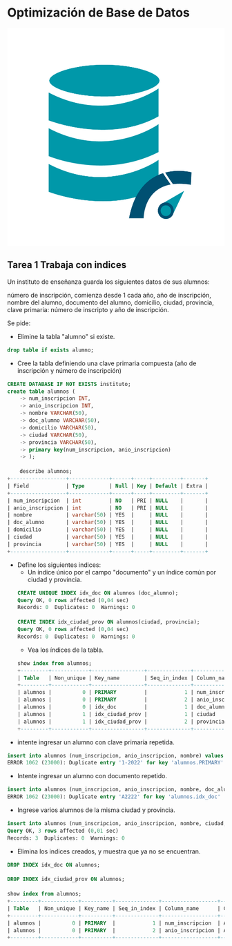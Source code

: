 # Optimización de Base de Datos

![img](https://github.com/nicholelouis/Base-datos/blob/main/img/optimizacion-bd.png?raw=true)

## Tarea 1 Trabaja con indices

Un instituto de enseñanza guarda los siguientes datos de sus alumnos:

número de inscripción, comienza desde 1 cada año,
año de inscripción,
nombre del alumno,
documento del alumno,
domicilio,
ciudad,
provincia,
clave primaria: número de inscripto y año de inscripción.

Se pide:

- Elimine la tabla "alumno" si existe.
```sql
drop table if exists alumno;
```

- Cree la tabla definiendo una clave primaria compuesta (año de inscripción y número de inscripción)
```sql
CREATE DATABASE IF NOT EXISTS instituto;
create table alumnos (
    -> num_inscripcion INT,
    -> anio_inscripcion INT,
    -> nombre VARCHAR(50),
    -> doc_alumno VARCHAR(50),
    -> domicilio VARCHAR(50),
    -> ciudad VARCHAR(50),
    -> provincia VARCHAR(50),
    -> primary key(num_inscripcion, anio_inscripcion)
    -> );

    describe alumnos;
+------------------+-------------+------+-----+---------+-------+
| Field            | Type        | Null | Key | Default | Extra |
+------------------+-------------+------+-----+---------+-------+
| num_inscripcion  | int         | NO   | PRI | NULL    |       |
| anio_inscripcion | int         | NO   | PRI | NULL    |       |
| nombre           | varchar(50) | YES  |     | NULL    |       |
| doc_alumno       | varchar(50) | YES  |     | NULL    |       |
| domicilio        | varchar(50) | YES  |     | NULL    |       |
| ciudad           | varchar(50) | YES  |     | NULL    |       |
| provincia        | varchar(50) | YES  |     | NULL    |       |
+------------------+-------------+------+-----+---------+-------+
```

- Define los siguientes indices:
    - Un índice único por el campo "documento" y un índice común por ciudad y provincia.
    ```sql
    CREATE UNIQUE INDEX idx_doc ON alumnos (doc_alumno);
    Query OK, 0 rows affected (0,04 sec)
    Records: 0  Duplicates: 0  Warnings: 0

    CREATE INDEX idx_ciudad_prov ON alumnos(ciudad, provincia);
    Query OK, 0 rows affected (0,04 sec)
    Records: 0  Duplicates: 0  Warnings: 0
    ```
    - Vea los índices de la tabla.
    ```sql
    show index from alumnos;
    +---------+------------+-----------------+--------------+------------------+-----------+-------------+----------+--------+------+------------+---------+---------------+---------+------------+
    | Table   | Non_unique | Key_name        | Seq_in_index | Column_name      | Collation | Cardinality | Sub_part | Packed | Null | Index_type | Comment | Index_comment | Visible | Expression |
    +---------+------------+-----------------+--------------+------------------+-----------+-------------+----------+--------+------+------------+---------+---------------+---------+------------+
    | alumnos |          0 | PRIMARY         |            1 | num_inscripcion  | A         |           0 |     NULL |   NULL |      | BTREE      |         |               | YES     | NULL       |
    | alumnos |          0 | PRIMARY         |            2 | anio_inscripcion | A         |           0 |     NULL |   NULL |      | BTREE      |         |               | YES     | NULL       |
    | alumnos |          0 | idx_doc         |            1 | doc_alumno       | A         |           0 |     NULL |   NULL | YES  | BTREE      |         |               | YES     | NULL       |
    | alumnos |          1 | idx_ciudad_prov |            1 | ciudad           | A         |           0 |     NULL |   NULL | YES  | BTREE      |         |               | YES     | NULL       |
    | alumnos |          1 | idx_ciudad_prov |            2 | provincia        | A         |           0 |     NULL |   NULL | YES  | BTREE      |         |               | YES     | NULL       |
    +---------+------------+-----------------+--------------+------------------+-----------+-------------+----------+--------+------+------------+---------+---------------+---------+------------+
    ```
- intente ingresar un alumno con clave primaria repetida.
```sql
insert into alumnos (num_inscripcion, anio_inscripcion, nombre) values (1, 2022, "nichole");
ERROR 1062 (23000): Duplicate entry '1-2022' for key 'alumnos.PRIMARY'
```

- Intente ingresar un alumno con documento repetido.
```sql
insert into alumnos (num_inscripcion, anio_inscripcion, nombre, doc_alumno) values (3, 2024, "armando", "A2222");
ERROR 1062 (23000): Duplicate entry 'A2222' for key 'alumnos.idx_doc'
```

- Ingrese varios alumnos de la misma ciudad y provincia.
```sql
insert into alumnos (num_inscripcion, anio_inscripcion, nombre, ciudad, provincia) values (4, 2022, "armando", "caracas", "Country"), (5, 2022, "sebas", "caracas", "Country"), (6, 2022, "nichole",  "caracas", "Country");
Query OK, 3 rows affected (0,01 sec)
Records: 3  Duplicates: 0  Warnings: 0
```

- Elimina los indices creados, y muestra que ya no se encuentran.
```sql
DROP INDEX idx_doc ON alumnos;

DROP INDEX idx_ciudad_prov ON alumnos;

show index from alumnos;
+---------+------------+----------+--------------+------------------+-----------+-------------+----------+--------+------+------------+---------+---------------+---------+------------+
| Table   | Non_unique | Key_name | Seq_in_index | Column_name      | Collation | Cardinality | Sub_part | Packed | Null | Index_type | Comment | Index_comment | Visible | Expression |
+---------+------------+----------+--------------+------------------+-----------+-------------+----------+--------+------+------------+---------+---------------+---------+------------+
| alumnos |          0 | PRIMARY  |            1 | num_inscripcion  | A         |           0 |     NULL |   NULL |      | BTREE      |         |               | YES     | NULL       |
| alumnos |          0 | PRIMARY  |            2 | anio_inscripcion | A         |           0 |     NULL |   NULL |      | BTREE      |         |               | YES     | NULL       |
+---------+------------+----------+--------------+------------------+-----------+-------------+----------+--------+------+------------+---------+---------------+---------+------------+
```
